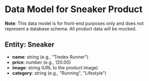 # Data Model for Sneaker Product

**Note**: This data model is for front-end purposes only and does not represent a database schema. All product data will be mocked.

## Entity: Sneaker

- **name**: string (e.g., "Tredex Runner")
- **price**: number (e.g., 120.00)
- **image**: string (URL to the product image)
- **category**: string (e.g., "Running", "Lifestyle")
